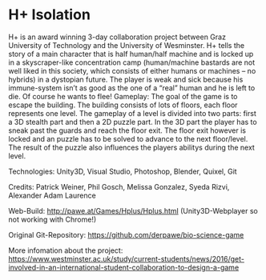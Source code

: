 # H+ Isolation 
H+ is an award winning 3-day collaboration project between Graz University of Technology and the University of Wesminster. H+ tells the story of a main character that is half human/half machine and is locked up in a skyscraper-like concentration camp (human/machine bastards are not well liked in this society, which consists of either humans or machines – no hybrids) in a dystopian future. The player is weak and sick because his immune-system isn’t as good as the one of a “real” human and he is left to die. Of course he wants to flee! Gameplay: The goal of the game is to escape the building. The building consists of lots of floors, each floor represents one level. The gameplay of a level is divided into two parts: first a 3D stealth part and then a 2D puzzle part. In the 3D part the player has to sneak past the guards and reach the floor exit. The floor exit however is locked and an puzzle has to be solved to advance to the next floor/level. The result of the puzzle also influences the players abilitys during the next level.

Technologies: Unity3D, Visual Studio, Photoshop, Blender, Quixel, Git

Credits: Patrick Weiner, Phil Gosch, Melissa Gonzalez, Syeda Rizvi, Alexander Adam Laurence

Web-Build: http://pawe.at/Games/Hplus/Hplus.html (Unity3D-Webplayer so not working with Chrome!)

Original Git-Repository: https://github.com/derpawe/bio-science-game

More infomation about the project: https://www.westminster.ac.uk/study/current-students/news/2016/get-involved-in-an-international-student-collaboration-to-design-a-game
